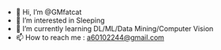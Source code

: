 - 👋 Hi, I’m @GMfatcat
- 👀 I’m interested in Sleeping
- 🌱 I’m currently learning DL/ML/Data Mining/Computer Vision
- 📫 How to reach me : a60102244@gmail.com

<!---
GMfatcat/GMfatcat is a ✨ special ✨ repository because its `README.md` (this file) appears on your GitHub profile.
You can click the Preview link to take a look at your changes.
--->
